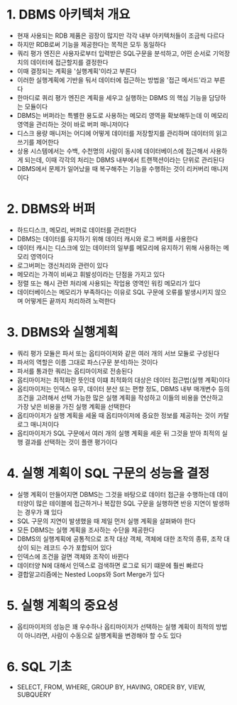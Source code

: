 # 1. DBMS 아키텍처 개요
- 현재 사용되는 RDB 제품은 굉장이 많지만 각각 내부 아키텍처들이 조금씩 다르다
- 하지만 RDB로써 기능을 제공한다는 목적은 모두 동일하다
- 쿼리 평가 엔진은 사용자로부터 입력받은 SQL구문을 분석하고, 어떤 순서로 기억장치의 데이터에 접근할지를 결정한다
- 이때 결정되는 계획을 '실행계획'이라고 부른다
- 이러한 실행계획에 기반을 둬서 데이터에 접근하는 방법을 '접근 메서드'라고 부른다
- 한마디로 쿼리 평가 엔진은 계획을 세우고 실행하는 DBMS 의 핵심 기능을 담당하는 모듈이다
- DBMS는 버퍼라는 특별한 용도로 사용하는 메모리 영역을 확보해두는데 이 메모리 영역을 관리하는 것이 바로 버퍼 매니저이다
- 디스크 용량 매니저는 어디에 어떻게 데이터를 저장할지를 관리하며 데이터의 읽고 쓰기를 제어한다
- 상용 시스템에서는 수백, 수천명의 사람이 동시에 데이터베이스에 접근해서 사용하게 되는데, 이때 각각의 처리는 DBMS 내부에서 트랜잭션이라는 단위로 관리된다
- DBMS에서 문제가 일어났을 때 복구해주는 기능을 수행하는 것이 리커버리 매니저이다

# 2. DBMS와 버퍼
- 하드디스크, 메모리, 버퍼로 데이터를 관리한다
- DBMS는 데이터를 유지하기 위해 데이터 캐시와 로그 버퍼를 사용한다
- 데이터 캐시는 디스크에 있는 데이터의 일부를 메모리에 유지하기 위해 사용하는 메모리 영역이다
- 로그버퍼는 갱신처리와 관련이 있다
- 메모리는 가격이 비싸고 휘발성이라는 단점을 가지고 있다
- 정렬 또는 해시 관련 처리에 사용되는 작업용 영역인 워킹 메모리가 있다
- 데이터베이스는 메모리가 부족하다는 이유로 SQL 구문에 오류를 발생시키지 않으며 어떻게든 끝까지 처리하려 노력한다

# 3. DBMS와 실행계획
- 쿼리 평가 모듈은 파서 또는 옵티마이저와 같은 여러 개의 서브 모듈로 구성된다
- 파서의 역할은 이름 그대로 파스(구문 분석)하는 것이다
- 파서를 통과한 쿼리는 옵티마이저로 전송된다
- 옵티마이저는 최적화란 뜻인데 이떄 최적화의 대상은 데이터 접근법(실행 계획)이다
- 옵티마이저는 인덱스 유무, 데이터 분산 또는 편향 정도, DBMS 내부 매개변수 등의 조건을 고려해서 선택 가능한 많은 실행 계획을 작성하고 이들의 비용을 연산하고 가장 낮은 비용을 가진 실행 계획을 선택한다
- 옵티마이저가 실행 계획을 세울 때 옵티마이저에 중요한 정보를 제공하는 것이 카탈로그 매니저이다
- 옵티마이저가 SQL 구문에서 여러 개의 실행 계획을 세운 뒤 그것을 받아 최적의 실행 결과를 선택하는 것이 플랜 평가이다

# 4. 실행 계획이 SQL 구문의 성능을 결정
- 실행 계획이 만들어지면 DBMS는 그것을 바탕으로 데이터 접근을 수행하는데 데이터양이 많은 테이블에 접근하거나 복잡한 SQL 구문을 실행하면 반응 지연이 발생하는 경우가 꽤 있다
- SQL 구문의 지연이 발생했을 때 제일 먼저 실행 계획을 살펴봐야 한다
- 모든 DBMS는 실행 계획을 조사하는 수단을 제공한다
- DBMS의 실행계획에 공통적으로 조작 대상 객체, 객체에 대한 조작의 종류, 조작 대상이 되는 레코드 수가 포합되어 있다
- 인덱스에 조건을 걸면 객체와 조작이 바뀐다
- 데이터양 N에 대해서 인덱스로 검색하면 로그로 되기 떄문에 훨씬 빠르다
- 결합알고리즘에는 Nested Loops와 Sort Merge가 있다

# 5. 실행 계획의 중요성
- 옵티마이저의 성능은 꽤 우수하나 옵티마이저가 선택하는 실행 계획이 최적의 방법이 아니라면, 사람이 수동으로 실헁계획을 변경해야 할 수도 있다

# 6. SQL 기초
 - SELECT, FROM, WHERE, GROUP BY, HAVING, ORDER BY, VIEW, SUBQUERY
